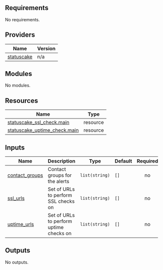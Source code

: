 ## Requirements

No requirements.

## Providers

| Name | Version |
|------|---------|
| <a name="provider_statuscake"></a> [statuscake](#provider\_statuscake) | n/a |

## Modules

No modules.

## Resources

| Name | Type |
|------|------|
| [statuscake_ssl_check.main](https://registry.terraform.io/providers/StatusCakeDev/statuscake/latest/docs/resources/ssl_check) | resource |
| [statuscake_uptime_check.main](https://registry.terraform.io/providers/StatusCakeDev/statuscake/latest/docs/resources/uptime_check) | resource |

## Inputs

| Name | Description | Type | Default | Required |
|------|-------------|------|---------|:--------:|
| <a name="input_contact_groups"></a> [contact\_groups](#input\_contact\_groups) | Contact groups for the alerts | `list(string)` | `[]` | no |
| <a name="input_ssl_urls"></a> [ssl\_urls](#input\_ssl\_urls) | Set of URLs to perform SSL checks on | `list(string)` | `[]` | no |
| <a name="input_uptime_urls"></a> [uptime\_urls](#input\_uptime\_urls) | Set of URLs to perform uptime checks on | `list(string)` | `[]` | no |

## Outputs

No outputs.
